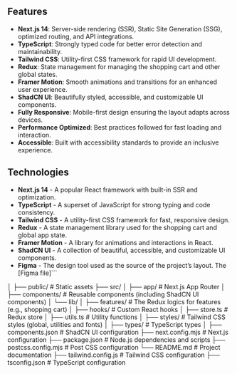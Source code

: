 
## Features

- **Next.js 14**: Server-side rendering (SSR), Static Site Generation (SSG), optimized routing, and API integrations.
- **TypeScript**: Strongly typed code for better error detection and maintainability.
- **Tailwind CSS**: Utility-first CSS framework for rapid UI development.
- **Redux**: State management for managing the shopping cart and other global states.
- **Framer Motion**: Smooth animations and transitions for an enhanced user experience.
- **ShadCN UI**: Beautifully styled, accessible, and customizable UI components.
- **Fully Responsive**: Mobile-first design ensuring the layout adapts across devices.
- **Performance Optimized**: Best practices followed for fast loading and interaction.
- **Accessible**: Built with accessibility standards to provide an inclusive experience.

## Technologies

- **Next.js 14** - A popular React framework with built-in SSR and optimization.
- **TypeScript** - A superset of JavaScript for strong typing and code consistency.
- **Tailwind CSS** - A utility-first CSS framework for fast, responsive design.
- **Redux** - A state management library used for the shopping cart and global app state.
- **Framer Motion** - A library for animations and interactions in React.
- **ShadCN UI** - A collection of beautiful, accessible, and customizable UI components.
- **Figma** - The design tool used as the source of the project’s layout. The [Figma file]```


│
├── public/                # Static assets
├── src/
│   ├── app/               # Next.js App Router
│   ├── components/        # Reusable components (including ShadCN UI components)
│   └── lib/
│       ├── features/      # The Redux logics for features (e.g., shopping cart)
│       ├── hooks/         # Custom React hooks
│       ├── store.ts       # Redux store
│       ├── utils.ts       # Utility functions
│   ├── styles/            # Tailwind CSS styles (global, utilities and fonts)
│   ├── types/             # TypeScript types
│
├── components.json         # ShadCN UI configuration
├── next.config.mjs         # Next.js configuration
├── package.json            # Node.js dependencies and scripts
├── postcss.config.mjs      # Post CSS configuration
└── README.md               # Project documentation
├── tailwind.config.js      # Tailwind CSS configuration
├── tsconfig.json           # TypeScript configuration
